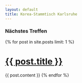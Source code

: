 ```yaml
---
layout: default
title: Korea-Stammtisch Karlsruhe
---
```


### Nächstes Treffen

{% for post in site.posts limit: 1 %}
<a href="{{ post.url }}"><h1>{{ post.title }}</h1></a>
{{ post.content }}
{% endfor %}
